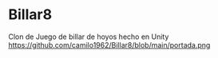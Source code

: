 # Billar8
Clon de Juego de billar de hoyos hecho en Unity
https://github.com/camilo1962/Billar8/blob/main/portada.png
